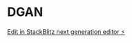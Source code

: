 # DGAN

[Edit in StackBlitz next generation editor ⚡️](https://stackblitz.com/~/github.com/mayurrrao/DGAN)